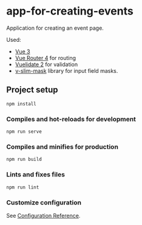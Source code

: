 # app-for-creating-events

Application for creating an event page.

Used:
- [Vue 3](https://v3.vuejs.org/ "Vue 3")
- [Vue Router 4](https://next.router.vuejs.org/guide/ "Vue Router 4") for routing
- [Vuelidate 2](https://vuelidate-next.netlify.app/ "Vuelidate 2") for validation
- [v-slim-mask](https://www.npmjs.com/package/v-slim-mask "v-slim-mask") library for input field masks.

## Project setup
```
npm install
```

### Compiles and hot-reloads for development
```
npm run serve
```

### Compiles and minifies for production
```
npm run build
```

### Lints and fixes files
```
npm run lint
```

### Customize configuration
See [Configuration Reference](https://cli.vuejs.org/config/).
